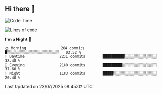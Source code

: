 ## Hi there 👋

<!--
**Wangmerlyn/Wangmerlyn** is a ✨ _special_ ✨ repository because its `README.md` (this file) appears on your GitHub profile.

Here are some ideas to get you started:

- 🔭 I’m currently working on ...
- 🌱 I’m currently learning ...
- 👯 I’m looking to collaborate on ...
- 🤔 I’m looking for help with ...
- 💬 Ask me about ...
- 📫 How to reach me: ...
- 😄 Pronouns: ...
- ⚡ Fun fact: ...
-->
<!--START_SECTION:waka-->
![Code Time](http://img.shields.io/badge/Code%20Time-434%20hrs%202%20mins-blue)

![Lines of code](https://img.shields.io/badge/From%20Hello%20World%20I%27ve%20Written-38.4%20million%20lines%20of%20code-blue)

**I'm a Night 🦉** 

```text
🌞 Morning                204 commits         █░░░░░░░░░░░░░░░░░░░░░░░░   03.52 % 
🌆 Daytime                2231 commits        ██████████░░░░░░░░░░░░░░░   38.48 % 
🌃 Evening                2180 commits        █████████░░░░░░░░░░░░░░░░   37.60 % 
🌙 Night                  1183 commits        █████░░░░░░░░░░░░░░░░░░░░   20.40 % 
```



 Last Updated on 23/07/2025 08:45:02 UTC
<!--END_SECTION:waka-->
